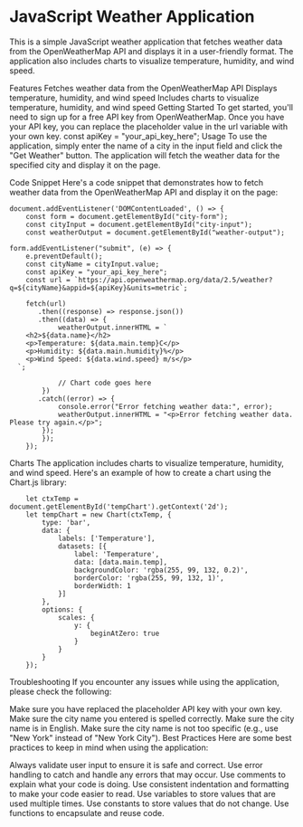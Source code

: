 # JavaScript Weather Application
This is a simple JavaScript weather application that fetches weather data from the OpenWeatherMap API and displays it in a user-friendly format. The application also includes charts to visualize temperature, humidity, and wind speed.

Features
Fetches weather data from the OpenWeatherMap API
Displays temperature, humidity, and wind speed
Includes charts to visualize temperature, humidity, and wind speed
Getting Started
To get started, you'll need to sign up for a free API key from OpenWeatherMap. Once you have your API key, you can replace the placeholder value in the url variable with your own key.
const apiKey = "your_api_key_here";
Usage
To use the application, simply enter the name of a city in the input field and click the "Get Weather" button. The application will fetch the weather data for the specified city and display it on the page.

Code Snippet
Here's a code snippet that demonstrates how to fetch weather data from the OpenWeatherMap API and display it on the page:

    document.addEventListener('DOMContentLoaded', () => {
        const form = document.getElementById("city-form");
        const cityInput = document.getElementById("city-input");
        const weatherOutput = document.getElementById("weather-output");

    form.addEventListener("submit", (e) => {
        e.preventDefault();
        const cityName = cityInput.value;
        const apiKey = "your_api_key_here";
        const url = `https://api.openweathermap.org/data/2.5/weather?q=${cityName}&appid=${apiKey}&units=metric`;

        fetch(url)
           .then((response) => response.json())
           .then((data) => {
                weatherOutput.innerHTML = `
        <h2>${data.name}</h2>
        <p>Temperature: ${data.main.temp}C</p>
        <p>Humidity: ${data.main.humidity}%</p>
        <p>Wind Speed: ${data.wind.speed} m/s</p>
      `;

                // Chart code goes here
            })
           .catch((error) => {
                console.error("Error fetching weather data:", error);
                weatherOutput.innerHTML = "<p>Error fetching weather data. Please try again.</p>";
            });
            });
        });
        
Charts
The application includes charts to visualize temperature, humidity, and wind speed. Here's an example of how to create a chart using the Chart.js library:
        
        
        let ctxTemp = document.getElementById('tempChart').getContext('2d');
        let tempChart = new Chart(ctxTemp, {
            type: 'bar',
            data: {
                labels: ['Temperature'],
                datasets: [{
                    label: 'Temperature',
                    data: [data.main.temp],
                    backgroundColor: 'rgba(255, 99, 132, 0.2)',
                    borderColor: 'rgba(255, 99, 132, 1)',
                    borderWidth: 1
                }]
            },
            options: {
                scales: {
                    y: {
                        beginAtZero: true
                    }
                }
            }
        });

Troubleshooting
If you encounter any issues while using the application, please check the following:

Make sure you have replaced the placeholder API key with your own key.
Make sure the city name you entered is spelled correctly.
Make sure the city name is in English.
Make sure the city name is not too specific (e.g., use "New York" instead of "New York City").
Best Practices
Here are some best practices to keep in mind when using the application:

Always validate user input to ensure it is safe and correct.
Use error handling to catch and handle any errors that may occur.
Use comments to explain what your code is doing.
Use consistent indentation and formatting to make your code easier to read.
Use variables to store values that are used multiple times.
Use constants to store values that do not change.
Use functions to encapsulate and reuse code.
